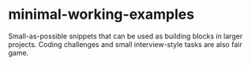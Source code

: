 # minimal-working-examples
Small-as-possible snippets that can be used as building blocks in larger projects. Coding challenges and small interview-style tasks are also fair game.
